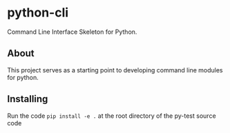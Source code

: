 # python-cli

Command Line Interface Skeleton for Python.

## About

This project serves as a starting point to developing command line modules for python.

## Installing
Run the code `pip install -e .` at the root directory of the py-test source code


